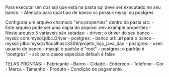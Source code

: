 Para executar um dos sql que está na pasta sql deve ser executado no seu banco:
	- Atenção para qual tipo de banco vc possui: mysql ou postgres

Configurar um arquivo chamado "env.properties" dentro da pasta src:
	- Este arquivo pode ser uma cópia do arquivo .env.example.properties
	- Neste arquivo 5 váriaveis são setadas:
		- driver: o driver do seu banco
			- mysql: com.mysql.jdbc.Driver
			- postgres: 
		- banco url: url para o banco
			- mysql: jdbc:mysql://localhost:3306/projeto_loja_java_dao
			- postgres:
		- user: usuario do banco
			- mysql: o padrão é "root"
			- postgres: o padrão é "postgres"
		- ssl: para casos especiais default é false

TELAS PRONTAS:
	- Fabricante
	- Bairro
	- Cidade
	- Endereco
	- Telefone
	- Cor
	- Marca
	- Tamanho
	- Produto
    - Condição de pagamento
